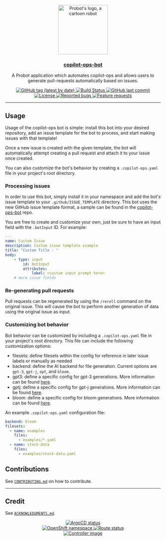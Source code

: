 <p align="center">
  <a href="https://github.com/apps/copilot-ops-bot">
    <img src="https://github.com/redhat-et/copilot-ops-bot/main/static/robot.svg" width="160" alt="Probot's logo, a cartoon robot" />
  </a>
</p>
<h3 align="center"><a href="https://github.com/apps/copilot-ops-bot">copilot-ops-bot</a></h3>
<p align="center">A Probot application which automates copilot-ops and allows users to generate pull-requests automatically based on issues.</p>
<p align="center">
  <a href="https://github.com/redhat-et/copilot-ops-bot/releases">
    <img alt="GitHub tag (latest by date)" src="https://img.shields.io/github/v/tag/">
  </a>
  <a href="https://github.com/redhat-et/copilot-ops-bot/actions?query=workflow%3APush">
    <img alt="Build Status" src="https://img.shields.io/github/workflow/status//Push">
  </a>
  <a href="https://github.com/redhat-et/copilot-ops-bot">
    <img alt="GitHub last commit" src="https://img.shields.io/github/last-commit/">
  </a>
  <a href="https://github.com/redhat-et/copilot-ops-bot/blob/main/LICENSE">
    <img alt="License" src="https://img.shields.io/badge/license-MIT-blue.svg">
  </a>
  <a href="https://github.com/redhat-et/copilot-ops-bot/issues?q=is%3Aissue+is%3Aopen+label%3Akind%2Fbug">
    <img alt="Reported bugs" src="https://img.shields.io/github/issues-search/?color=red&label=reported%20bugs&query=is%3Aopen%20label%3Akind%2Fbug">
  </a>
  <a href="https://github.com/redhat-et/copilot-ops-bot/issues?q=is%3Aissue+is%3Aopen+label%3Akind%2Fbug">
    <img alt="Feature requests" src="https://img.shields.io/github/issues-search/?label=feature%20requests&query=is%3Aopen%20label%3Akind%2Ffeature">
  </a>
</p>

---
## Usage

Usage of the copilot-ops bot is simple: install this bot into your desired repository, add an issue template for the bot to process, and start making issues with that template!

Once a new issue is created with the given template, the bot will automatically
attempt creating a pull request and attach it to your issue once created.

You can also customize the bot's behavior by creating a `.copilot-ops.yaml` file in your project's root directory.

### Processing issues

In order to use this bot, simply install it in your namespace and add the bot's issue template to your
`.github/ISSUE_TEMPLATE` directory.
This bot uses the new GitHub issue template format, a sample can be found in the 
[copilot-ops-bot](https://github.com/redhat-et/copilot-ops-bot/blob/main/.github/ISSUE_TEMPLATE/bot_issue.yaml) repo.


You are free to create and customize your own, just be sure to have an input field with the `.botInput` ID.
For example:

```yaml
---
name: Custom Issue
description: Custom issue template example
title: "Custom Title - "
body:
	- type: input
		id: botInput
		attributes:
			label: <custom input prompt here>
	# more issue fields
```

### Re-generating pull requests 

Pull requests can be regenerated by using the `/reroll` command on the original issue.
This will cause the bot to perform another generation of data using the
original issue as input.
<!-- TODO: allow input to be provided on either the issue or pull request -->

### Customizing bot behavior

Bot behavior can be customized by including a `.copilot-ops.yaml` file in your project's root directory. This file can include the following customization options:

- filesets: define filesets within the config for reference in later issue labels or manually as needed
- backend: define the AI backend for file generation. Current options are `gpt-3`, `gpt-j`, `opt`, and `bloom`.
- gpt3: define a specific config for gpt-3 generations. More information can be found [here](https://github.com/djach7/copilot-ops).
- gptj: define a specific config for gpt-j generations. More information can be found [here](https://github.com/djach7/copilot-ops).
- bloom: define a specific config for bloom generations. More information can be found [here](https://github.com/djach7/copilot-ops).

An example `.copilot-ops.yaml` configuration file:

```yaml
backend: bloom
filesets:
  - name: examples
    files:
      - examples/*.yaml
  - name: stock-data
    files:
      - examples/stock-data.yaml
```

## Contributions

See [`CONTRIBUTING.md`](CONTRIBUTING.md) on how to contribute.

---

## Credit

See [`ACKNOWLEDGMENTS.md`](ACKNOWLEDGMENTS.md).

<p align="center">
  <a href="https://argocd.operate-first.cloud/applications/copilot-ops-bot">
    <img alt="ArgoCD status" src="https://argocd.operate-first.cloud/api/badge?name=copilot-ops-bot&revision=true">
  </a><br />
  <a href="https://console-openshift-console.apps.smaug.na.operate-first.cloud/k8s/cluster/projects/copilot-ops-bot">
    <img alt="OpenShift namespace" src="https://img.shields.io/badge/OpenShift-copilot-ops-bot-white?logo=redhatopenshift&logoColor=white&labelColor=ee0000">
  </a>
  <a href="https://peribolos.operate-first.cloud">
    <img alt="Route status" src="https://img.shields.io/website?label=Availability&url=https%3A%2F%2F%2Fhealthz">
  </a><br />
  <a href="https://quay.io/repository/copilot-ops/copilot-ops-bot?tab=tags">
    <img alt="Controller image" src="https://img.shields.io/badge/Quay-redhat-et%2Fcopilot-ops-bot-blue">
  </a>
</p>
